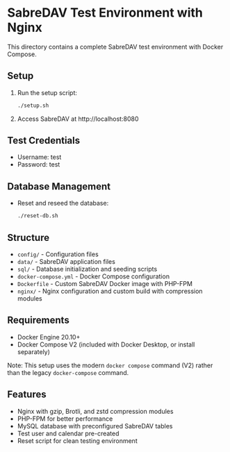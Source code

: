 # SabreDAV Test Environment with Nginx

This directory contains a complete SabreDAV test environment with Docker Compose.

## Setup

1. Run the setup script:
   ```bash
   ./setup.sh
   ```

2. Access SabreDAV at http://localhost:8080

## Test Credentials

- Username: test
- Password: test

## Database Management

- Reset and reseed the database:
  ```bash
  ./reset-db.sh
  ```

## Structure

- `config/` - Configuration files
- `data/` - SabreDAV application files
- `sql/` - Database initialization and seeding scripts
- `docker-compose.yml` - Docker Compose configuration
- `Dockerfile` - Custom SabreDAV Docker image with PHP-FPM
- `nginx/` - Nginx configuration and custom build with compression modules

## Requirements

- Docker Engine 20.10+
- Docker Compose V2 (included with Docker Desktop, or install separately)

Note: This setup uses the modern `docker compose` command (V2) rather than the legacy `docker-compose` command.

## Features

- Nginx with gzip, Brotli, and zstd compression modules
- PHP-FPM for better performance
- MySQL database with preconfigured SabreDAV tables
- Test user and calendar pre-created
- Reset script for clean testing environment